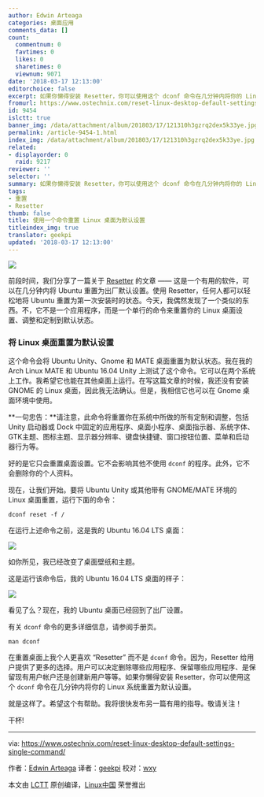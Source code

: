 ```yaml
---
author: Edwin Arteaga
categories: 桌面应用
comments_data: []
count:
  commentnum: 0
  favtimes: 0
  likes: 0
  sharetimes: 0
  viewnum: 9071
date: '2018-03-17 12:13:00'
editorchoice: false
excerpt: 如果你懒得安装 Resetter，你可以使用这个 dconf 命令在几分钟内将你的 Linux 系统重置为默认设置。
fromurl: https://www.ostechnix.com/reset-linux-desktop-default-settings-single-command/
id: 9454
islctt: true
banner_img: /data/attachment/album/201803/17/121310h3gzrq2dex5k33ye.jpg
permalink: /article-9454-1.html
index_img: /data/attachment/album/201803/17/121310h3gzrq2dex5k33ye.jpg.thumb.jpg
related:
- displayorder: 0
  raid: 9217
reviewer: ''
selector: ''
summary: 如果你懒得安装 Resetter，你可以使用这个 dconf 命令在几分钟内将你的 Linux 系统重置为默认设置。
tags:
- 重置
- Resetter
thumb: false
title: 使用一个命令重置 Linux 桌面为默认设置
titleindex_img: true
translator: geekpi
updated: '2018-03-17 12:13:00'
---
```


![](/data/attachment/album/201803/17/121310h3gzrq2dex5k33ye.jpg)


前段时间，我们分享了一篇关于 [Resetter](/article-9217-1.html) 的文章 —— 这是一个有用的软件，可以在几分钟内将 Ubuntu 重置为出厂默认设置。使用 Resetter，任何人都可以轻松地将 Ubuntu 重置为第一次安装时的状态。今天，我偶然发现了一个类似的东西。不，它不是一个应用程序，而是一个单行的命令来重置你的 Linux 桌面设置、调整和定制到默认状态。


### 将 Linux 桌面重置为默认设置


这个命令会将 Ubuntu Unity、Gnome 和 MATE 桌面重置为默认状态。我在我的 Arch Linux MATE 和 Ubuntu 16.04 Unity 上测试了这个命令。它可以在两个系统上工作。我希望它也能在其他桌面上运行。在写这篇文章的时候，我还没有安装 GNOME 的 Linux 桌面，因此我无法确认。但是，我相信它也可以在 Gnome 桌面环境中使用。


**一句忠告：**请注意，此命令将重置你在系统中所做的所有定制和调整，包括 Unity 启动器或 Dock 中固定的应用程序、桌面小程序、桌面指示器、系统字体、GTK主题、图标主题、显示器分辨率、键盘快捷键、窗口按钮位置、菜单和启动器行为等。


好的是它只会重置桌面设置。它不会影响其他不使用 `dconf` 的程序。此外，它不会删除你的个人资料。


现在，让我们开始。要将 Ubuntu Unity 或其他带有 GNOME/MATE 环境的 Linux 桌面重置，运行下面的命令：



```
dconf reset -f /

```

在运行上述命令之前，这是我的 Ubuntu 16.04 LTS 桌面：


[![](/data/attachment/album/201803/18/114334i9xvhihr6cveizuv.png)](http://www.ostechnix.com/wp-content/uploads/2017/10/Before-resetting-Ubuntu-to-default-1.png)


如你所见，我已经改变了桌面壁纸和主题。


这是运行该命令后，我的 Ubuntu 16.04 LTS 桌面的样子：


[![](/data/attachment/album/201803/18/114336v5kl2sjqhjljbpe4.png)](http://www.ostechnix.com/wp-content/uploads/2017/10/After-resetting-Ubuntu-to-default-1.png)


看见了么？现在，我的 Ubuntu 桌面已经回到了出厂设置。


有关 `dconf` 命令的更多详细信息，请参阅手册页。



```
man dconf

```

在重置桌面上我个人更喜欢 “Resetter” 而不是 `dconf` 命令。因为，Resetter 给用户提供了更多的选择。用户可以决定删除哪些应用程序、保留哪些应用程序、是保留现有用户帐户还是创建新用户等等。如果你懒得安装 Resetter，你可以使用这个 `dconf` 命令在几分钟内将你的 Linux 系统重置为默认设置。


就是这样了。希望这个有帮助。我将很快发布另一篇有用的指导。敬请关注！


干杯!




---


via: <https://www.ostechnix.com/reset-linux-desktop-default-settings-single-command/>


作者：[Edwin Arteaga](https://www.ostechnix.com) 译者：[geekpi](https://github.com/geekpi) 校对：[wxy](https://github.com/wxy)


本文由 [LCTT](https://github.com/LCTT/TranslateProject) 原创编译，[Linux中国](https://linux.cn/) 荣誉推出